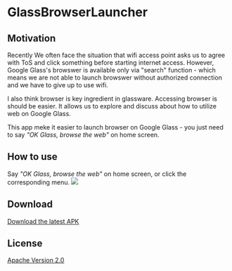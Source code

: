 GlassBrowserLauncher
====================

## Motivation
Recently We often face the situation that wifi access point asks us to agree with ToS and click something before starting internet access. However, Google Glass's browswer is available only via "search" function - which means we are not able to launch browswer without authorized connection and we have to give up to use wifi.

I also think browser is key ingredient in glassware. Accessing browser is should be easier. It allows us to explore and discuss about how to utilize web on Google Glass.

This app meke it easier to launch browser on Google Glass - you just need to say *"OK Glass, browse the web"* on home screen.

## How to use
Say *"OK Glass, browse the web"* on home screen, or click the corresponding menu.
<img src="http://thorikawa.github.io/GlassBrowserLauncher/img/browse_screen.png" />

## Download
[Download the latest APK](https://github.com/thorikawa/GlassBrowserLauncher/releases/download/v1.0/GlassBrowserLauncher-debug.apk)

## License

[Apache Version 2.0](http://www.apache.org/licenses/LICENSE-2.0.html)

